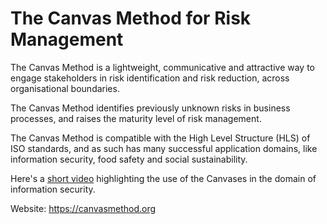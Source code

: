# The Canvas Method for Risk Management

The Canvas Method is a lightweight, communicative and attractive way to engage stakeholders in risk identification and risk reduction, across organisational boundaries.

The Canvas Method identifies previously unknown risks in business processes, and raises the maturity level of risk management.

The Canvas Method is compatible with the High Level Structure (HLS) of ISO standards, and as such has many successful application domains, like information security, food safety and social sustainability.

Here's a [short video](https://www.youtube.com/watch?v=Gy-yQ2UbSzA) highlighting the use of the Canvases in the domain of information security.

Website: https://canvasmethod.org
